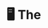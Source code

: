# 🖥️ The<Script> Portfolio | 2025 Edition

Welcome to The<Script> Portfolio, a creative showcase built by a group of aspiring developers from Cavite State University - Imus Campus. This midterm project for Web Systems and Technologies 2 (ITEC 106A) is inspired by the classic Windows 95 interface, designed to represent our skills, projects, and profiles in a nostalgic, yet modern format.

---

## 🎨 Theme & Concept

Our portfolio mimics a vintage operating system desktop complete with draggable windows, retro scrollbars, a taskbar, and pixel-style icons. The goal? To stand out — both technically and creatively — while celebrating the retro tech aesthetics we love.

---

## 🛠 Tech Stack

- **ReactJS** — Component-based frontend framework  
- **React Router v6** — Page routing/navigation  
- **Tailwind CSS** — Utility-first styling  
- **React Draggable** — Makes windows movable (like real OS)  
- **Framer Motion** — Smooth animations  
- **EmailJS** — Contact form email functionality  

---

## 🧩 Features

- 👤 **Team Member Profiles** – Individual components with bio, skills, and contact info  
- 💾 **Projects Window** – Categories for Software, Arduino, UI/UX, and Games  
- 🦖 **Built-in Dino Game** – A hidden gem for nostalgia points!  
- 📁 **Fully Draggable App Windows** – Simulate real OS multitasking  
- 📨 **Contact Form** – EmailJS-powered form with retro email design  
- 📟 **Responsive Design** – Clean on desktop and mobile  
- 🔊 **Sound Effects** – Mouse clicks, typing, and startup/shutdown sounds  

---

## ⚙️ Project Setup

> This project is already deployed at [thescript.vercel.app](https://thescript.vercel.app)  
> If you want to run it locally for development or testing, follow these steps:

```bash
# Clone the repository
git clone https://github.com/your-username/thescript.git

# Navigate into the project directory
cd thescript

# Install dependencies
npm install

# Start the development server
npm run dev
```
## 📁 Folder Structure
```bash 
<pre><code> thescript-portfolio/ ├── public/ # Static files (HTML template, Dino game) │ └── dinogame.html # Hidden dino game for nostalgia ├── src/ │ ├── assets/ # Images, videos, icons, sounds, fonts │ ├── components/ # Main components like Desktop, Taskbar, Members │ ├── pages/ # Startup screen, play mode │ ├── contexts/ # Global state (e.g., AudioContext) │ ├── App.jsx # Root component with routes │ ├── index.js # Entry point │ ├── App.css # App styling │ ├── scrollbar.css # Custom scrollbar styles │ └── tailwind.css # Tailwind entry file ├── tailwind.config.js # Tailwind config ├── postcss.config.js # PostCSS config ├── package.json # Dependencies & scripts └── README.md # Project overview (you are here) ```</code></pre>
